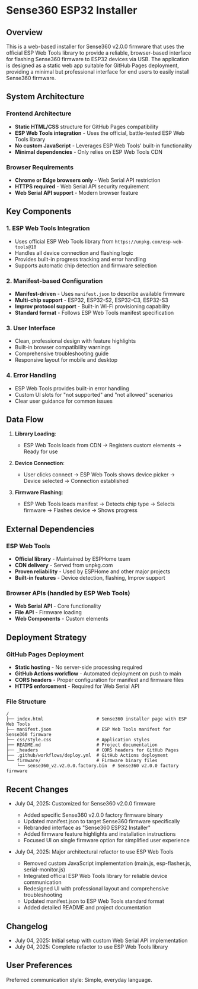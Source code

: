 # Sense360 ESP32 Installer

## Overview

This is a web-based installer for Sense360 v2.0.0 firmware that uses the official ESP Web Tools library to provide a reliable, browser-based interface for flashing Sense360 firmware to ESP32 devices via USB. The application is designed as a static web app suitable for GitHub Pages deployment, providing a minimal but professional interface for end users to easily install Sense360 firmware.

## System Architecture

### Frontend Architecture
- **Static HTML/CSS** structure for GitHub Pages compatibility
- **ESP Web Tools integration** - Uses the official, battle-tested ESP Web Tools library
- **No custom JavaScript** - Leverages ESP Web Tools' built-in functionality
- **Minimal dependencies** - Only relies on ESP Web Tools CDN

### Browser Requirements
- **Chrome or Edge browsers only** - Web Serial API restriction
- **HTTPS required** - Web Serial API security requirement
- **Web Serial API support** - Modern browser feature

## Key Components

### 1. ESP Web Tools Integration
- Uses official ESP Web Tools library from `https://unpkg.com/esp-web-tools@10`
- Handles all device connection and flashing logic
- Provides built-in progress tracking and error handling
- Supports automatic chip detection and firmware selection

### 2. Manifest-based Configuration
- **Manifest-driven** - Uses `manifest.json` to describe available firmware
- **Multi-chip support** - ESP32, ESP32-S2, ESP32-C3, ESP32-S3
- **Improv protocol support** - Built-in Wi-Fi provisioning capability
- **Standard format** - Follows ESP Web Tools manifest specification

### 3. User Interface
- Clean, professional design with feature highlights
- Built-in browser compatibility warnings
- Comprehensive troubleshooting guide
- Responsive layout for mobile and desktop

### 4. Error Handling
- ESP Web Tools provides built-in error handling
- Custom UI slots for "not supported" and "not allowed" scenarios
- Clear user guidance for common issues

## Data Flow

1. **Library Loading**:
   - ESP Web Tools loads from CDN → Registers custom elements → Ready for use

2. **Device Connection**:
   - User clicks connect → ESP Web Tools shows device picker → Device selected → Connection established

3. **Firmware Flashing**:
   - ESP Web Tools loads manifest → Detects chip type → Selects firmware → Flashes device → Shows progress

## External Dependencies

### ESP Web Tools
- **Official library** - Maintained by ESPHome team
- **CDN delivery** - Served from unpkg.com
- **Proven reliability** - Used by ESPHome and other major projects
- **Built-in features** - Device detection, flashing, Improv support

### Browser APIs (handled by ESP Web Tools)
- **Web Serial API** - Core functionality
- **File API** - Firmware loading
- **Web Components** - Custom elements

## Deployment Strategy

### GitHub Pages Deployment
- **Static hosting** - No server-side processing required
- **GitHub Actions workflow** - Automated deployment on push to main
- **CORS headers** - Proper configuration for manifest and firmware files
- **HTTPS enforcement** - Required for Web Serial API

### File Structure
```
/
├── index.html                    # Sense360 installer page with ESP Web Tools
├── manifest.json                 # ESP Web Tools manifest for Sense360 firmware
├── css/style.css                 # Application styles
├── README.md                     # Project documentation
├── _headers                      # CORS headers for GitHub Pages
├── .github/workflows/deploy.yml  # GitHub Actions deployment
└── firmware/                     # Firmware binary files
    └── sense360_v2.v2.0.0.factory.bin  # Sense360 v2.0.0 factory firmware
```

## Recent Changes
- July 04, 2025: Customized for Sense360 v2.0.0 firmware
  - Added specific Sense360 v2.0.0 factory firmware binary
  - Updated manifest.json to target Sense360 firmware specifically
  - Rebranded interface as "Sense360 ESP32 Installer"
  - Added firmware feature highlights and installation instructions
  - Focused UI on single firmware option for simplified user experience

- July 04, 2025: Major architectural refactor to use ESP Web Tools
  - Removed custom JavaScript implementation (main.js, esp-flasher.js, serial-monitor.js)
  - Integrated official ESP Web Tools library for reliable device communication
  - Redesigned UI with professional layout and comprehensive troubleshooting
  - Updated manifest.json to ESP Web Tools standard format
  - Added detailed README and project documentation

## Changelog
- July 04, 2025: Initial setup with custom Web Serial API implementation
- July 04, 2025: Complete refactor to use ESP Web Tools library

## User Preferences

Preferred communication style: Simple, everyday language.